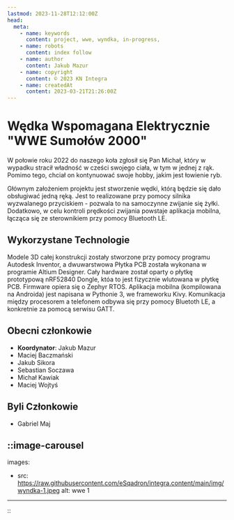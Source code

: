 ```yaml
---
lastmod: 2023-11-28T12:12:00Z
head:
  meta:
    - name: keywords
      content: project, wwe, wyndka, in-progress,
    - name: robots
      content: index follow
    - name: author
      content: Jakub Mazur
    - name: copyright
      content: © 2023 KN Integra
    - name: createdAt
      content: 2023-03-21T21:26:00Z
---
```


# Wędka Wspomagana Elektrycznie "WWE Sumołów 2000"

W połowie roku 2022 do naszego koła zgłosił się Pan Michał, który w wypadku stracił władność w cześci swojego ciała, w tym w jednej z rąk. Pomimo tego, chciał on kontynuować swoje hobby, jakim jest łowienie ryb.

Głównym założeniem projektu jest stworzenie wędki, którą będzie się dało obsługiwać jedną ręką. Jest to realizowane przy pomocy silnika wyzwalanego przyciskiem - pozwala to na samoczynne zwijanie się żyłki. Dodatkowo, w celu kontroli prędkości zwijania powstaje aplikacja mobilna, łącząca się ze sterownikiem przy pomocy Bluetooth LE.

## Wykorzystane Technologie

Modele 3D całej konstrukcji zostały stworzone przy pomocy programu Autodesk Inventor, a dwuwarstwowa Płytka PCB została wykonana w programie Altium Designer. Cały hardware został oparty o płytkę prototypową nRF52840 Dongle, któa to jest fizycznie wlutowana w płytkę PCB. Firmware opiera się o Zephyr RTOS. Aplikacja mobilna (kompilowana na Androida) jest napisana w Pythonie 3, we frameworku Kivy. Komunikacja między procesorem a telefonem odbywa się przy pomocy Bluetoth LE, a konkretnie za pomocą serwisu GATT.
</p>

## Obecni członkowie

- **Koordynator**: Jakub Mazur
- Maciej Baczmański
- Jakub Sikora
- Sebastian Soczawa
- Michał Kawiak
- Maciej Wojtyś

## Byli Członkowie
- Gabriel Maj


<!-- markdownlint-disable MD003 MD007 -->
::image-carousel
---

images:

- src: https://raw.githubusercontent.com/eSqadron/integra.content/main/img/wyndka-1.jpeg
  alt: wwe 1
---
::
<!-- markdownlint-enable MD003 MD007 -->

